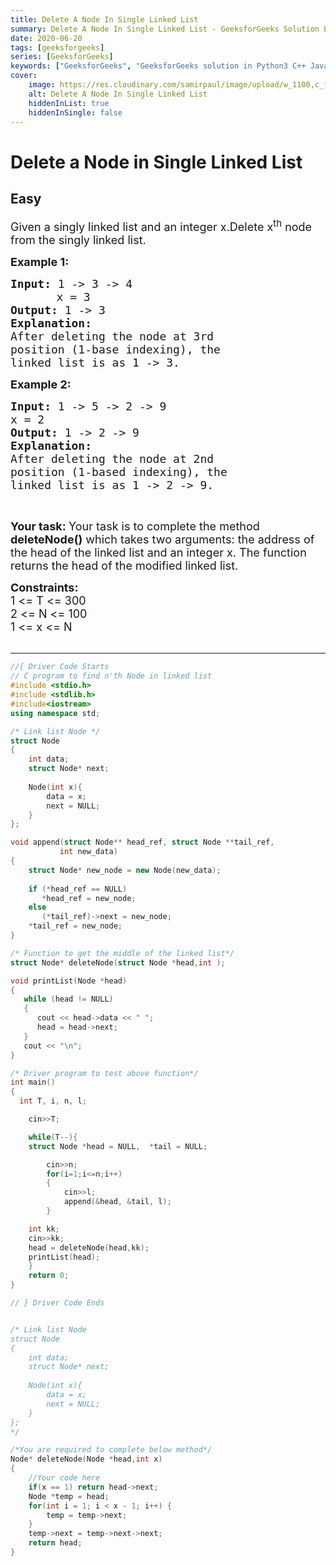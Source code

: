 ```yaml
---
title: Delete A Node In Single Linked List
summary: Delete A Node In Single Linked List - GeeksforGeeks Solution Explained
date: 2020-06-20
tags: [geeksforgeeks]
series: [GeeksforGeeks]
keywords: ["GeeksforGeeks", "GeeksforGeeks solution in Python3 C++ Java", "Delete A Node In Single Linked List Solution Explained"]
cover:
    image: https://res.cloudinary.com/samirpaul/image/upload/w_1100,c_fit,co_rgb:FFFFFF,l_text:Arial_75_bold:Delete A Node In Single Linked List - Solution Explained/problem-solving.webp
    alt: Delete A Node In Single Linked List
    hiddenInList: true
    hiddenInSingle: false
---
```



# Delete a Node in Single Linked List
## Easy
<div class="problems_problem_content__Xm_eO"><p><span style="font-size:18px">Given a singly linked list and an integer x.Delete x<sup>th</sup> node from the&nbsp;singly&nbsp;linked list. </span></p>

<p><span style="font-size:18px"><strong>Example 1:</strong></span><span style="font-size:18px"><strong> </strong></span></p>

<pre><span style="font-size:18px"><strong>Input: </strong>1 -&gt; 3 -&gt; 4 
&nbsp;     </span> <span style="font-size:18px">x = 3</span>
<span style="font-size:18px"><strong>Output: </strong>1 -&gt; 3</span>
<span style="font-size:18px"><strong>Explanation:
</strong></span><span style="font-size:18px">After deleting the node at 3rd
</span><span style="font-size:18px">position (1-base indexing), the
</span><span style="font-size:18px">linked list is as 1 -&gt; 3. </span>
</pre>

<p><strong><span style="font-size:18px">Example 2:</span></strong></p>

<pre><span style="font-size:18px"><strong>Input: </strong>1 -&gt; 5 -&gt; 2 -&gt; 9 </span>
<span style="font-size:18px">x = 2<strong>
Output: </strong>1 -&gt; 2 -&gt; 9
<strong>Explanation: </strong></span>
<span style="font-size:18px">After deleting the node at 2nd</span>
<span style="font-size:18px">position (1-based indexing), the</span>
<span style="font-size:18px">linked list is as 1 -&gt; 2 -&gt; 9.</span></pre>

<p>&nbsp;</p>

<p><span style="font-size:18px"><strong>Your task:&nbsp;</strong>Your task is to complete the method <strong>deleteNode()</strong> which takes two arguments: the address of the head of the linked list and an integer x. The function returns the head of the modified linked list.</span></p>

<p><span style="font-size:18px"><strong>Constraints:</strong><br>
1 &lt;= T &lt;= 300<br>
2 &lt;= N &lt;= 100<br>
1 &lt;= x &lt;= N</span><br>
&nbsp;</p>
</div>

---




```cpp
//{ Driver Code Starts
// C program to find n'th Node in linked list
#include <stdio.h>
#include <stdlib.h>
#include<iostream>
using namespace std;

/* Link list Node */
struct Node
{
    int data;
    struct Node* next;
    
    Node(int x){
        data = x;
        next = NULL;
    }
};

void append(struct Node** head_ref, struct Node **tail_ref,
           int new_data)
{
    struct Node* new_node = new Node(new_data);
    
    if (*head_ref == NULL)
       *head_ref = new_node;
    else
       (*tail_ref)->next = new_node;
    *tail_ref = new_node;
}

/* Function to get the middle of the linked list*/
struct Node* deleteNode(struct Node *head,int );

void printList(Node *head)
{
   while (head != NULL)
   {
      cout << head->data << " ";
      head = head->next;
   }
   cout << "\n";
}

/* Driver program to test above function*/
int main()
{
  int T, i, n, l;

    cin>>T;

    while(T--){
    struct Node *head = NULL,  *tail = NULL;

        cin>>n;
        for(i=1;i<=n;i++)
        {
            cin>>l;
            append(&head, &tail, l);
        }

	int kk;
	cin>>kk;
    head = deleteNode(head,kk);
    printList(head);
    }
    return 0;
}

// } Driver Code Ends


/* Link list Node 
struct Node
{
    int data;
    struct Node* next;
    
    Node(int x){
        data = x;
        next = NULL;
    }
};
*/

/*You are required to complete below method*/
Node* deleteNode(Node *head,int x)
{
    //Your code here
    if(x == 1) return head->next;
    Node *temp = head;
    for(int i = 1; i < x - 1; i++) {
        temp = temp->next;
    }
    temp->next = temp->next->next;
    return head;
}



```
